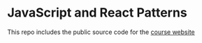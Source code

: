 
# JavaScript and React Patterns

This repo includes the public source code for the [course website](https://javascriptpatterns.vercel.app/patterns) 
